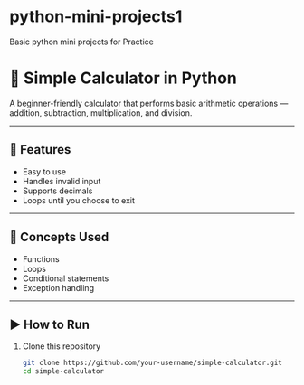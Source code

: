 # python-mini-projects1
Basic python mini projects for Practice

# 🧮 Simple Calculator in Python

A beginner-friendly calculator that performs basic arithmetic operations — addition, subtraction, multiplication, and division.

---

## 🚀 Features
- Easy to use
- Handles invalid input
- Supports decimals
- Loops until you choose to exit

---

## 🧠 Concepts Used
- Functions
- Loops
- Conditional statements
- Exception handling

---

## ▶️ How to Run
1. Clone this repository  
   ```bash
   git clone https://github.com/your-username/simple-calculator.git
   cd simple-calculator


